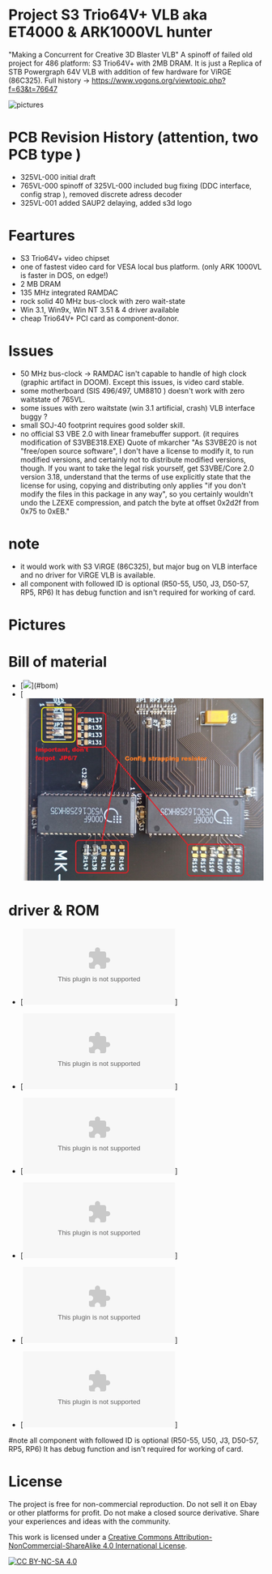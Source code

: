 # Project  S3 Trio64V+ VLB  aka  ET4000 & ARK1000VL hunter
"Making a Concurrent for Creative 3D Blaster VLB"
A spinoff of  failed old project for 486 platform: S3 Trio64V+ with 2MB DRAM.
It is just a  Replica of  STB Powergraph 64V VLB with addition of few hardware for ViRGE (86C325).
Full history ->  https://www.vogons.org/viewtopic.php?f=63&t=76647

![pictures](https://github.com/matt1187/765VL/blob/main/picture/765VL_000.jpg)

# PCB Revision History  (attention, two PCB type )
- 325VL-000 initial draft
- 765VL-000 spinoff of 325VL-000 included bug fixing (DDC interface, config strap ), removed discrete adress decoder
- 325VL-001 added SAUP2 delaying, added s3d logo

# Feartures
- S3 Trio64V+ video chipset 
- one of  fastest video card for VESA local bus platform. (only ARK 1000VL is faster in DOS, on edge!)
- 2 MB DRAM
- 135 MHz integrated RAMDAC
- rock solid  40 MHz bus-clock with zero wait-state
- Win 3.1, Win9x, Win NT 3.51 & 4 driver available
- cheap Trio64V+ PCI card as component-donor.
  
# Issues 
- 50 MHz bus-clock -> RAMDAC isn't capable to handle of high clock (graphic artifact in DOOM). Except this issues, is video card stable.
- some motherboard (SIS 496/497, UM8810  ) doesn't work with zero waitstate of 765VL.
- some issues with zero waitstate (win 3.1 artificial, crash) VLB interface buggy ?
- small SOJ-40 footprint requires good solder skill. 
- no official S3 VBE 2.0  with linear framebuffer support. (it requires modification of S3VBE318.EXE)
Quote of mkarcher "As S3VBE20 is not "free/open source software", I don't have a license to modify it, to run modified versions, and certainly not to distribute modified versions, though. If you want to take the legal risk yourself, get S3VBE/Core 2.0 version 3.18, understand that the terms of use explicitly state that the license for using, copying and distributing only applies "if you don't modify the files in this package in any way", so you certainly wouldn't undo the LZEXE compression, and patch the byte at offset 0x2d2f from 0x75 to 0xEB."

# note
- it would work with S3 ViRGE (86C325), but major bug on VLB interface and no driver for ViRGE VLB is available.
- all component with  followed ID is optional (R50-55, U50, J3, D50-57, RP5, RP6)
It has debug function and isn't required for working of card.

 

# Pictures

# Bill of material

- [![](https://github.com/matt1187/765VL/blob/main/gerber/765VL000.csv')](#bom)
- [![Config strap (R100-R150 ), here a picture of config strap resistor ](https://github.com/matt1187/765VL/blob/main/pictures/765VL_configstrap.jpg)

# driver & ROM 
- [![fastest ROM for Trio64V+ VLB, 0 WS](https://github.com/matt1187/765VL/blob/main/rom/highspeed_ROM.zip)]
- [![Powergraph 64V ROM, 1 WS](https://github.com/matt1187/765VL/blob/main/rom/PG64V12.zip)]

- [![Windows 3.1 driver](https://github.com/matt1187/765VL/blob/main/driver/STB_Powergraph64V_drivers_WIN31_from_STB_p64v212h.zip)]
- [![Windows 95 driver](https://github.com/matt1187/765VL/blob/main/driver/STB_Powergraph64V_drivers_WIN95_from_STB_p64V124h.zip)]
- [![Windows NT 3.51 driver](https://github.com/matt1187/765VL/blob/main/driver/STB_Powergraph64V_drivers_WINNT4_from_S3.zip)]
- [![Windows NT 4 driver](https://github.com/matt1187/765VL/blob/main/driver/STB_Powergraph64V_drivers_WINNT351_from_S3.zip)]

#note
all component with  followed ID is optional (R50-55, U50, J3, D50-57, RP5, RP6)
It has debug function and isn't required for working of card.




# License
The project is free for non-commercial reproduction. Do not sell it on Ebay or other platforms for profit. Do not make a closed source derivative. Share your experiences and ideas with the community.

This work is licensed under a [Creative Commons Attribution-NonCommercial-ShareAlike 4.0 International License][cc-by-nc-sa].

[![CC BY-NC-SA 4.0][cc-by-nc-sa-image]][cc-by-nc-sa]

[cc-by-nc-sa]: http://creativecommons.org/licenses/by-nc-sa/4.0/
[cc-by-nc-sa-image]: https://licensebuttons.net/l/by-nc-sa/4.0/88x31.png